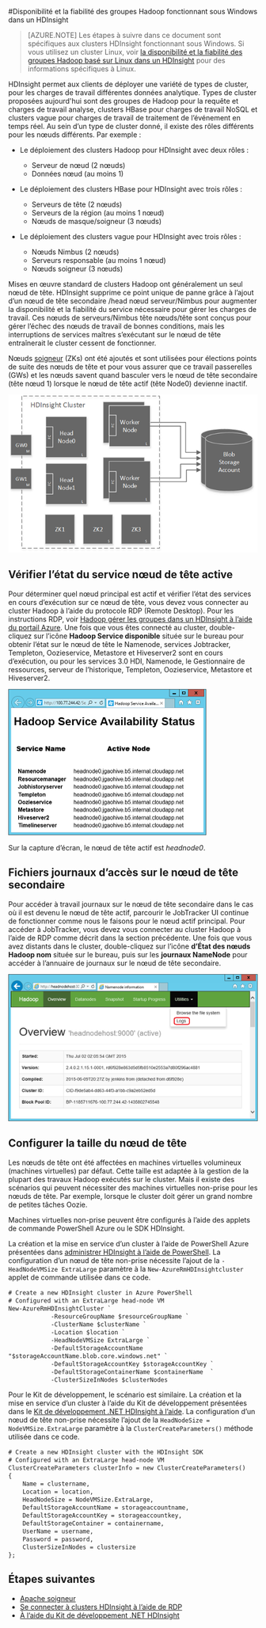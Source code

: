 <properties
    pageTitle="Disponibilité des Hadoop clusters dans HDInsight | Microsoft Azure"
    description="HDInsight déploie clusters hautement disponibles et fiables avec un nœud de tête supplémentaire."
    services="hdinsight"
    tags="azure-portal"
    editor="cgronlun"
    manager="jhubbard"
    authors="mumian"
    documentationCenter=""/>

<tags
    ms.service="hdinsight"
    ms.workload="big-data"
    ms.tgt_pltfrm="na"
    ms.devlang="multiple"
    ms.topic="article"
    ms.date="10/21/2016"
    ms.author="jgao"/>


#<a name="availability-and-reliability-of-windows-based-hadoop-clusters-in-hdinsight"></a>Disponibilité et la fiabilité des groupes Hadoop fonctionnant sous Windows dans un HDInsight


>[AZURE.NOTE] Les étapes à suivre dans ce document sont spécifiques aux clusters HDInsight fonctionnant sous Windows. Si vous utilisez un cluster Linux, voir [la disponibilité et la fiabilité des groupes Hadoop basé sur Linux dans un HDInsight](hdinsight-high-availability-linux.md) pour des informations spécifiques à Linux.

HDInsight permet aux clients de déployer une variété de types de cluster, pour les charges de travail différentes données analytique. Types de cluster proposées aujourd'hui sont des groupes de Hadoop pour la requête et charges de travail analyse, clusters HBase pour charges de travail NoSQL et clusters vague pour charges de travail de traitement de l’événement en temps réel. Au sein d’un type de cluster donné, il existe des rôles différents pour les nœuds différents. Par exemple :



- Le déploiement des clusters Hadoop pour HDInsight avec deux rôles :
    - Serveur de nœud (2 nœuds)
    - Données nœud (au moins 1)

- Le déploiement des clusters HBase pour HDInsight avec trois rôles :
    - Serveurs de tête (2 nœuds)
    - Serveurs de la région (au moins 1 nœud)
    - Nœuds de masque/soigneur (3 nœuds)

- Le déploiement des clusters vague pour HDInsight avec trois rôles :
    - Nœuds Nimbus (2 nœuds)
    - Serveurs responsable (au moins 1 nœud)
    - Nœuds soigneur (3 nœuds)

Mises en œuvre standard de clusters Hadoop ont généralement un seul nœud de tête. HDInsight supprime ce point unique de panne grâce à l’ajout d’un nœud de tête secondaire /head nœud serveur/Nimbus pour augmenter la disponibilité et la fiabilité du service nécessaire pour gérer les charges de travail. Ces nœuds de serveurs/Nimbus tête nœuds/tête sont conçus pour gérer l’échec des nœuds de travail de bonnes conditions, mais les interruptions de services maîtres s’exécutant sur le nœud de tête entraînerait le cluster cessent de fonctionner.


Nœuds [soigneur](http://zookeeper.apache.org/ ) (ZKs) ont été ajoutés et sont utilisées pour élections points de suite des nœuds de tête et pour vous assurer que ce travail passerelles (GWs) et les nœuds savent quand basculer vers le nœud de tête secondaire (tête nœud 1) lorsque le nœud de tête actif (tête Node0) devienne inactif.

![Diagramme des nœuds têtes hautement fiables dans l’implémentation HDInsight Hadoop.](./media/hdinsight-high-availability/hadoop.high.availability.architecture.diagram.png)




## <a name="check-active-head-node-service-status"></a>Vérifier l’état du service nœud de tête active
Pour déterminer quel nœud principal est actif et vérifier l’état des services en cours d’exécution sur ce nœud de tête, vous devez vous connecter au cluster Hadoop à l’aide du protocole RDP (Remote Desktop). Pour les instructions RDP, voir [Hadoop gérer les groupes dans un HDInsight à l’aide du portail Azure](hdinsight-administer-use-management-portal.md#connect-to-hdinsight-clusters-by-using-rdp). Une fois que vous êtes connecté au cluster, double-cliquez sur l’icône **Hadoop Service disponible** située sur le bureau pour obtenir l’état sur le nœud de tête le Namenode, services Jobtracker, Templeton, Oozieservice, Metastore et Hiveserver2 sont en cours d’exécution, ou pour les services 3.0 HDI, Namenode, le Gestionnaire de ressources, serveur de l’historique, Templeton, Oozieservice, Metastore et Hiveserver2.

![](./media/hdinsight-high-availability/Hadoop.Service.Availability.Status.png)

Sur la capture d’écran, le nœud de tête actif est *headnode0*.

## <a name="access-log-files-on-the-secondary-head-node"></a>Fichiers journaux d’accès sur le nœud de tête secondaire

Pour accéder à travail journaux sur le nœud de tête secondaire dans le cas où il est devenu le nœud de tête actif, parcourir le JobTracker UI continue de fonctionner comme nous le faisons pour le nœud actif principal. Pour accéder à JobTracker, vous devez vous connecter au cluster Hadoop à l’aide de RDP comme décrit dans la section précédente. Une fois que vous avez distants dans le cluster, double-cliquez sur l’icône **d’État des nœuds Hadoop nom** située sur le bureau, puis sur les **journaux NameNode** pour accéder à l’annuaire de journaux sur le nœud de tête secondaire.

![](./media/hdinsight-high-availability/Hadoop.Head.Node.Log.Files.png)


## <a name="configure-head-node-size"></a>Configurer la taille du nœud de tête
Les nœuds de tête ont été affectées en machines virtuelles volumineux (machines virtuelles) par défaut. Cette taille est adaptée à la gestion de la plupart des travaux Hadoop exécutés sur le cluster. Mais il existe des scénarios qui peuvent nécessiter des machines virtuelles non-prise pour les nœuds de tête. Par exemple, lorsque le cluster doit gérer un grand nombre de petites tâches Oozie.

Machines virtuelles non-prise peuvent être configurés à l’aide des applets de commande PowerShell Azure ou le SDK HDInsight.

La création et la mise en service d’un cluster à l’aide de PowerShell Azure présentées dans [administrer HDInsight à l’aide de PowerShell](hdinsight-administer-use-powershell.md). La configuration d’un nœud de tête non-prise nécessite l’ajout de la `-HeadNodeVMSize ExtraLarge` paramètre à la `New-AzureRmHDInsightcluster` applet de commande utilisée dans ce code.

    # Create a new HDInsight cluster in Azure PowerShell
    # Configured with an ExtraLarge head-node VM
    New-AzureRmHDInsightCluster `
                -ResourceGroupName $resourceGroupName `
                -ClusterName $clusterName ` 
                -Location $location `
                -HeadNodeVMSize ExtraLarge `
                -DefaultStorageAccountName "$storageAccountName.blob.core.windows.net" `
                -DefaultStorageAccountKey $storageAccountKey `
                -DefaultStorageContainerName $containerName  `
                -ClusterSizeInNodes $clusterNodes

Pour le Kit de développement, le scénario est similaire. La création et la mise en service d’un cluster à l’aide du Kit de développement présentées dans le [Kit de développement .NET HDInsight à l’aide](hdinsight-provision-clusters.md#sdk). La configuration d’un nœud de tête non-prise nécessite l’ajout de la `HeadNodeSize = NodeVMSize.ExtraLarge` paramètre à la `ClusterCreateParameters()` méthode utilisée dans ce code.

    # Create a new HDInsight cluster with the HDInsight SDK
    # Configured with an ExtraLarge head-node VM
    ClusterCreateParameters clusterInfo = new ClusterCreateParameters()
    {
        Name = clustername,
        Location = location,
        HeadNodeSize = NodeVMSize.ExtraLarge,
        DefaultStorageAccountName = storageaccountname,
        DefaultStorageAccountKey = storageaccountkey,
        DefaultStorageContainer = containername,
        UserName = username,
        Password = password,
        ClusterSizeInNodes = clustersize
    };


## <a name="next-steps"></a>Étapes suivantes

- [Apache soigneur](http://zookeeper.apache.org/ )
- [Se connecter à clusters HDInsight à l’aide de RDP](hdinsight-administer-use-management-portal.md#rdp)
- [À l’aide du Kit de développement .NET HDInsight](hdinsight-provision-clusters.md#sdk)
